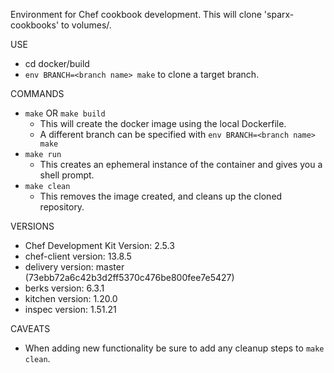 Environment for Chef cookbook development.
This will clone 'sparx-cookbooks' to volumes/.

USE
 - cd docker/build
 - `env BRANCH=<branch name> make` to clone a target branch.

COMMANDS
 - `make` OR `make build`
   - This will create the docker image using the local Dockerfile.
   - A different branch can be specified with `env BRANCH=<branch name> make`
 - `make run`
   - This creates an ephemeral instance of the container and gives you a shell prompt.
 - `make clean`
   - This removes the image created, and cleans up the cloned repository.

VERSIONS
 - Chef Development Kit Version: 2.5.3
 - chef-client version: 13.8.5
 - delivery version: master (73ebb72a6c42b3d2ff5370c476be800fee7e5427)
 - berks version: 6.3.1
 - kitchen version: 1.20.0
 - inspec version: 1.51.21

CAVEATS
 - When adding new functionality be sure to add any cleanup steps to `make clean`.
